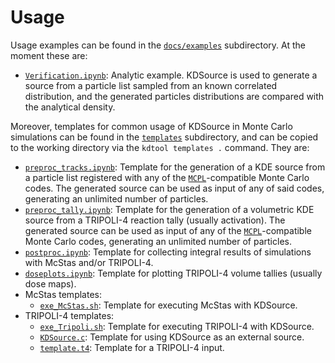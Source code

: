 # Usage

Usage examples can be found in the [`docs/examples`](https://github.com/KDSource/KDSource/tree/master/docs/examples) subdirectory. At the moment these are:
* [`Verification.ipynb`](https://github.com/KDSource/KDSource/tree/master/docs/examples/Verification.ipynb): Analytic example. KDSource is used to generate a source from a particle list sampled from an known correlated distribution, and the generated particles distributions are compared with the analytical density.

Moreover, templates for common usage of KDSource in Monte Carlo simulations can be found in the [`templates`](https://github.com/KDSource/KDSource/tree/master/templates) subdirectory, and can be copied to the working directory via the `kdtool templates .` command. They are:
* [`preproc_tracks.ipynb`](https://github.com/KDSource/KDSource/tree/master/templates/preproc_tracks.ipynb): Template for the generation of a KDE source from a particle list registered with any of the [`MCPL`](https://mctools.github.io/mcpl/)-compatible Monte Carlo codes. The generated source can be used as input of any of said codes, generating an unlimited number of particles.
* [`preproc_tally.ipynb`](https://github.com/KDSource/KDSource/tree/master/templates/preproc_tally.ipynb): Template for the generation of a volumetric KDE source from a TRIPOLI-4 reaction tally (usually activation). The generated source can be used as input of any of the [`MCPL`](https://mctools.github.io/mcpl/)-compatible Monte Carlo codes, generating an unlimited number of particles.
* [`postproc.ipynb`](https://github.com/KDSource/KDSource/tree/master/templates/postproc.ipynb): Template for collecting integral results of simulations with McStas and/or TRIPOLI-4.
* [`doseplots.ipynb`](https://github.com/KDSource/KDSource/tree/master/templates/doseplots.ipynb): Template for plotting TRIPOLI-4 volume tallies (usually dose maps).
* McStas templates:
  * [`exe_McStas.sh`](https://github.com/KDSource/KDSource/tree/master/templates/mcstas/exe_McStas.sh): Template for executing McStas with KDSource.
* TRIPOLI-4 templates:
  * [`exe_Tripoli.sh`](https://github.com/KDSource/KDSource/tree/master/templates/tripoli/exe_McStas.sh): Template for executing TRIPOLI-4 with KDSource.
  * [`KDSource.c`](https://github.com/KDSource/KDSource/tree/master/templates/tripoli/KDSource.c): Template for using KDSource as an external source.
  * [`template.t4`](https://github.com/KDSource/KDSource/tree/master/templates/tripoli/template.t4): Template for a TRIPOLI-4 input.


